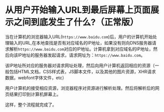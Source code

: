 # 从用户开始输入URL到最后屏幕上页面展示之间到底发生了什么?（正常版）

当在计算机的浏览器输入URL(`https://www.baidu.com`)后，用户的计算机开始处理输入的URL,在本地查找是否有对应域名的IP地址，如果没有则向DNS服务器请求解析`https://www.baidu.com`对应的IP地址。计算机拿到对应域名的IP地址，然后向该IP地址的服务器发起请求，请求网址为：`https://www.baidu.com`。 

该IP地址所对应的服务器对请求网址处理，然后向用户计算机返回相应的资源（一般包括HTML文档，CSS样式表，JS脚本文件，以及其他的图片资源，XHR请求数据，webfont字体文件，etc） 

用户计算机的接受相应资源，浏览器程序对资源进行解析处理。然后将解析后的网页结果打印到计算机屏幕上。 

这样，整个流程就完成了。